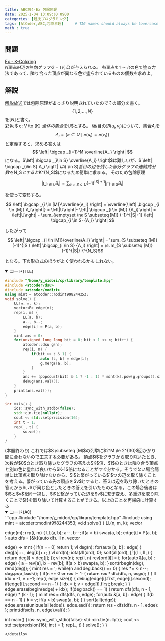 ```yaml
---
title: ABC294-Ex 包除原理
date: 2025-1-04 13:09:00 0900
categories: [競技プログラミング]
tags: [AtCoder,ABC,包除原理]     # TAG names should always be lowercase
math : true
---
```

<!-- Block math, keep all blank lines -->

## 問題
[Ex - K-Coloring](https://atcoder.jp/contests/abc294/tasks/abc294_h)\
$N$頂点$M$辺の無向グラフ$G=(V,E)$が与えられる。
各頂点を$1\sim K$の色で塗る方法であって、隣り合った頂点が異なる色で塗られているものの個数を求めよ。
## 解説
[解説放送](https://www.youtube.com/watch?v=1JItr7No6mI&t=8333s)では包除原理があっさり説明されていたのでその部分を書く。$$ \{ 1,2,\dots,N \} $$を$[N]$と書く。\
彩色 $ c: V \to [K] $全体の集合を$U$とする。
$i$番目の辺$(u_i,v_i)$について、集合$A_i$を
$$A_i = \{ c \in U \mid c(u_i) = c(v_i) \}$$
と定義すると、求める答えは
$$ \left| \bigcap _{i=1}^M \overline{A_i} \right|
$$
になる。$\left| \bigcap _{i\in S} \overline{A_i} \right|$は難しいが、$ \left| \bigcap _{i\in S} A_i \right| $は$i( \in S)$番目の辺を残した部分グラフの連結成分数を$N_S$とすると$K^{N_S}$になるため簡単に求まる。
そのため包除原理

$$
\left| \bigcup_{i \in U} B_i \right| = \sum_{\emptyset \ne S \subseteq U} (-1)^{|S|+1} \left| \bigcap_{i \in S} B_i \right|
$$

を使って変形する。

$$ \left| \bigcap _{i \in [M]}\overline{A_i} \right| = 
\overline{\left| \bigcup _{i \in [M]} A_i\right|} = \left|U\right|- \left| \bigcup _{i \in [M]} {A_i} \right| = \left|U\right| - \sum_{\emptyset \ne S \subseteq [M]} (-1)^{|S|+1} \left| \bigcap_{i \in S} {A_i} \right|
$$

したがって

$$ \left| \bigcap _{i \in [M]}\overline{A_i} \right| = \sum_{S \subseteq [M]} (-1)^{|S|} \left| \bigcap_{i \in S} {A_i} \right| = \sum_{S \subseteq [M]} (-1)^{|S|} K^{N_S}$$

となる。下の形の式のほうがよく使われるかもしれない。
<details  open markdown="1"><summary>コード(TLE)</summary>

```cpp
#include "/home/y_midori/cp/library/template.hpp"
#include <atcoder/dsu>
#include <atcoder/modint>
using mint = atcoder::modint998244353;
void solve() {
    LL(n, m, k);
    vector<P> edge(m);
    rep(i, m) {
        LL(a, b);
        a--, b--;
        edge[i] = P(a, b);
    }
    mint ans = 0;
    for(unsigned long long bit = 0; bit < 1 << m; bit++) {
        atcoder::dsu g(n);
        rep(i, m) {
            if(bit >> i & 1) {
                auto [a, b] = edge[i];
                g.merge(a, b);
            }
        }
        ans += (popcount(bit) & 1 ? -1 : 1) * mint(k).pow(g.groups().size());
        debug(ans.val());
    }
    print(ans.val());
}

int main() {
    ios::sync_with_stdio(false);
    std::cin.tie(nullptr);
    cout << std::setprecision(16);
    int t = 1;
    rep(_, t) {
        solve();
    }
}
```
</details>
(本題終わり)  
これでは$S \subseteq [M]$の列挙に$2^M \le 2^{30}$回かかり間に合わないので工夫する必要がある。
頂点$i$をグラフから取り除いたとき、次数が$0$のとき取り除いたグラフの答えの$K$倍、$1$のときは隣り合う頂点と別の色に塗れば良いから$K-1$倍になることがすぐ分かる。そうでない場合簡単には頂点を取り除けないから、$i$と繋がっている$1$つの辺を取り除くことを考える。繋がっている先の頂点を$v$とすると、答えは辺を取り除いたときの答えから$i,v$が同じ色としたときの答えを引いたものとなる。この場合後者は$i$と$v$を同一視し、$i$と繋がっていた辺を$v$に繋ぎ変え、多重辺を取り除くことで$i$を取り除いて計算することができる。以上のことを再帰的に計算する
<details  open markdown="1"><summary>コード(AC)</summary>
```cpp
#include "/home/y_midori/cp/library/template.hpp"
#include <atcoder/modint>
using mint = atcoder::modint998244353;
void solve() {
    LL(n, m, k);
    vector<P> edge(m);
    rep(i, m) {
        LL(a, b);
        a--, b--;
        if(a > b)
            swap(a, b);
        edge[i] = P(a, b);
    }
    auto dfs = [&k](auto dfs, ll n, vector<P> edge) -> mint {
        if(n == 0)
            return 1;
        vl deg(n);
        for(auto [a, b] : edge) {
            deg[a]++, deg[b]++;
        }
        vl ord(n);
        iota(all(ord), 0);
        sort(all(ord), [&deg](ll i, ll j) { return deg[i] > deg[j]; });
        vl rev(n);
        rep(i, n) rev[ord[i]] = i;
        for(auto &[a, b] : edge) {
            a = rev[a], b = rev[b];
            if(a > b)
                swap(a, b);
        }
        sort(rbegin(deg), rend(deg));
        {
            mint res = 1;
            while(n and deg.back() == 0) {
                res *= k;
                n--;
                deg.pop_back();
            }
            if(n == 0 or res != 1) {
                return res * dfs(dfs, n, edge);
            }
        }
        ll idx = -1, v = -1;
        rep(i, edge.size()) {
            debug(edge[i].first, edge[i].second);
            if(edge[i].second == n - 1) {
                idx = i;
                v = edge[i].first;
                break;
            }
        }
        edge.erase(begin(edge) + idx);
        if(deg.back() == 1) {
            return dfs(dfs, n - 1, edge) * (k - 1);
        }
        mint res = dfs(dfs, n, edge);
        for(auto &[a, b] : edge) {
            if(b == n - 1) {
                b = v;
                if(a > b)
                    swap(a, b);
            }
        }
        sort(all(edge));
        edge.erase(unique(all(edge)), edge.end());
        return res - dfs(dfs, n - 1, edge);
    };
    print(dfs(dfs, n, edge).val());
}

int main() {
    ios::sync_with_stdio(false);
    std::cin.tie(nullptr);
    cout << std::setprecision(16);
    int t = 1;
    rep(_, t) {
        solve();
    }
}

```
</details>
